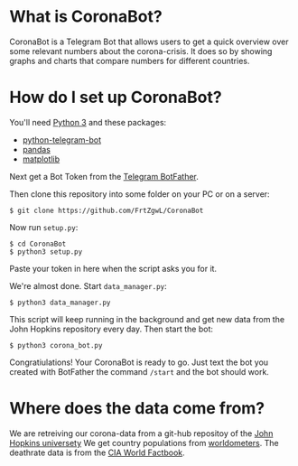 
# What is CoronaBot?

CoronaBot is a Telegram Bot that allows users to get a quick overview over
some relevant numbers about the corona-crisis. It does so by showing graphs
and charts that compare numbers for different countries.

# How do I set up CoronaBot?

You'll need [Python 3](https://www.python.org/downloads/) and these packages:

- [python-telegram-bot](https://github.com/python-telegram-bot/python-telegram-bot)
- [pandas](https://pandas.pydata.org/)
- [matplotlib](https://matplotlib.org/)

Next get a Bot Token from the [Telegram BotFather](https://core.telegram.org/bots#3-how-do-i-create-a-bot).

Then clone this repository into some folder on your PC or on a server:

```shell
$ git clone https://github.com/FrtZgwL/CoronaBot
```

Now run `setup.py`:

```shell
$ cd CoronaBot
$ python3 setup.py
```
Paste your token in here when the script asks you for it.

We're almost done. Start `data_manager.py`:

```shell
$ python3 data_manager.py
```

This script will keep running in the background and get new data from the John Hopkins repository every day. Then start the bot:

```shell
$ python3 corona_bot.py
```

Congratiulations! Your CoronaBot is ready to go. Just text the bot you created with BotFather the command `/start` and the bot should work.

# Where does the data come from?

We are retreiving our corona-data from a git-hub repositoy of the [John Hopkins universety](https://github.com/CSSEGISandData/COVID-19/) We get country populations from [worldometers](www.Worldometers.info). The deathrate data is from the [CIA World Factbook](https://www.cia.gov/library/publications/the-world-factbook/rankorder/2066rank.html).


